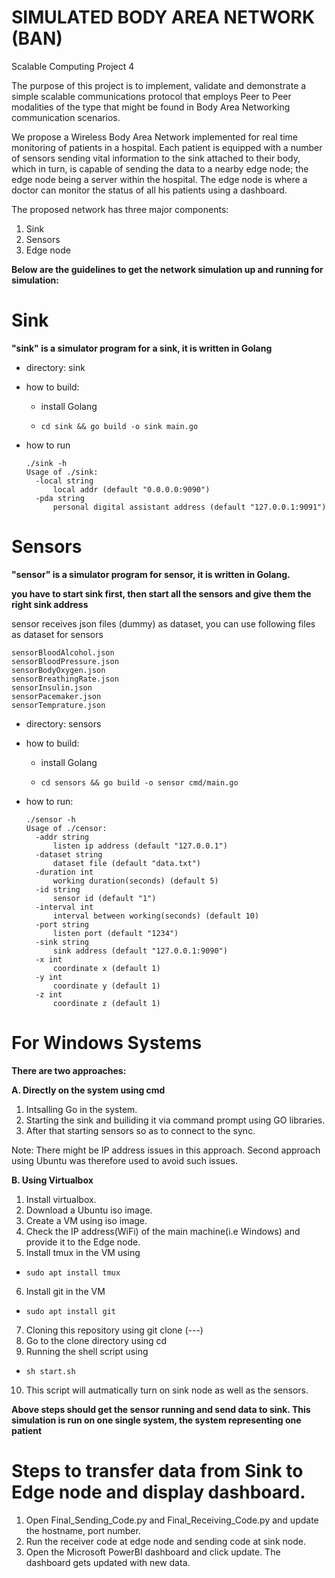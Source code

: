 # SIMULATED BODY AREA NETWORK (BAN)
Scalable Computing Project 4

The purpose of this project is to implement, validate and demonstrate a simple scalable communications protocol that employs Peer to Peer modalities of the type that might be found in Body Area Networking communication scenarios.

We propose a Wireless Body Area Network implemented for real time monitoring of patients in a hospital. Each patient is equipped with a number of sensors sending vital information to the sink attached to their body, which in turn, is capable of sending the data to a nearby edge node; the edge node being a server within the hospital. The edge node is where a doctor can monitor the status of all his patients using a dashboard.

The proposed network has three major components:

1. Sink
2. Sensors
3. Edge node


**Below are the guidelines to get the network simulation up and running for simulation:**

# Sink

**"sink" is a simulator program for a sink, it is written in Golang**

* directory: sink

* how to build:

  * install Golang

  * ```shell
    cd sink && go build -o sink main.go
    ```

* how to run

  ```shell
  ./sink -h
  Usage of ./sink:
    -local string
      	local addr (default "0.0.0.0:9090")
    -pda string
      	personal digital assistant address (default "127.0.0.1:9091")
  ```

# Sensors

**"sensor" is a simulator program for sensor, it is written in Golang.**

**you have to start sink first, then start all the sensors and give them the right sink address**

sensor receives json files (dummy) as dataset, you can use following files as dataset for sensors

```shell
sensorBloodAlcohol.json
sensorBloodPressure.json
sensorBodyOxygen.json
sensorBreathingRate.json
sensorInsulin.json
sensorPacemaker.json
sensorTemprature.json
```

* directory: sensors

* how to build: 

  * install Golang

  * ```shell
    cd sensors && go build -o sensor cmd/main.go 
    ```

* how to run:

  ```shell
  ./sensor -h 
  Usage of ./censor:
    -addr string
      	listen ip address (default "127.0.0.1")
    -dataset string
      	dataset file (default "data.txt")
    -duration int
      	working duration(seconds) (default 5)
    -id string
      	sensor id (default "1")
    -interval int
      	interval between working(seconds) (default 10)
    -port string
      	listen port (default "1234")
    -sink string
      	sink address (default "127.0.0.1:9090")
    -x int
      	coordinate x (default 1)
    -y int
      	coordinate y (default 1)
    -z int
      	coordinate z (default 1)
  
  ```
  
 # For Windows Systems
 
 **There are two approaches:**
 
 **A. Directly on the system using cmd**
 1. Intsalling Go in the system.
 2. Starting the sink and builiding it via command prompt using GO libraries.
 3. After that starting sensors so as to connect to the sync.
 
 Note: There might be IP address issues in this approach. Second approach using Ubuntu was therefore used to avoid such issues.
 
 **B. Using Virtualbox**
 
 1. Install virtualbox.
 2. Download a Ubuntu iso image.
 3. Create a VM using iso image.
 4. Check the IP address(WiFi) of the main machine(i.e Windows) and provide it to the Edge node.
 5. Install tmux in the VM using
  * ```shell
    sudo apt install tmux 
    ```
 
 6. Install git in the VM
  * ```shell
    sudo apt install git 
    ```
    
 7. Cloning this repository using git clone (---)
 8. Go to the clone directory using cd
 9. Running the shell script using 
  * ```shell
    sh start.sh
    ``` 
 
 10. This script will autmatically turn on sink node as well as the sensors.
 
**Above steps should get the sensor running and send data to sink. This simulation is run on one single system, the system representing one patient**
# Steps to transfer data from Sink to Edge node and display dashboard.

1. Open Final_Sending_Code.py and Final_Receiving_Code.py and update the hostname, port number.
2. Run the receiver code at edge node and sending code at sink node.
3. Open the Microsoft PowerBI dashboard and click update. The dashboard gets updated with new data.
  

  
